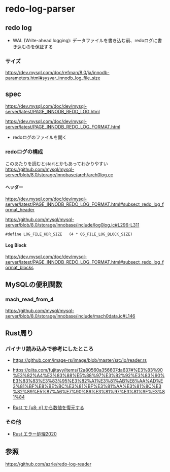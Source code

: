 # redo-log-parser

## redo log
* WAL (Write-ahead logging): データファイルを書き込む前、redoログに書き込むのを保証する

### サイズ
https://dev.mysql.com/doc/refman/8.0/ja/innodb-parameters.html#sysvar_innodb_log_file_size


## spec

https://dev.mysql.com/doc/dev/mysql-server/latest/PAGE_INNODB_REDO_LOG.html

https://dev.mysql.com/doc/dev/mysql-server/latest/PAGE_INNODB_REDO_LOG_FORMAT.html

* redoログのファイルを開く

### redoログの構成

このあたりを読むとstartとかもあってわかりやすい
https://github.com/mysql/mysql-server/blob/8.0/storage/innobase/arch/arch0log.cc

#### ヘッダー
https://dev.mysql.com/doc/dev/mysql-server/latest/PAGE_INNODB_REDO_LOG_FORMAT.html#subsect_redo_log_format_header

https://github.com/mysql/mysql-server/blob/8.0/storage/innobase/include/log0log.ic#L296-L311

```
#define LOG_FILE_HDR_SIZE   (4 * OS_FILE_LOG_BLOCK_SIZE)
```
#### Log Block
https://dev.mysql.com/doc/dev/mysql-server/latest/PAGE_INNODB_REDO_LOG_FORMAT.html#subsect_redo_log_format_blocks

## MySQLの便利関数
### mach_read_from_4
https://github.com/mysql/mysql-server/blob/8.0/storage/innobase/include/mach0data.ic#L146

## Rust周り
### バイナリ読み込みで参考にしたところ
* https://github.com/image-rs/image/blob/master/src/io/reader.rs
* https://qiita.com/fujitayy/items/12a80560a356607da637#%E3%83%90%E3%82%A4%E3%83%88%E5%88%97%E3%82%92%E3%83%90%E3%83%83%E3%83%95%E3%82%A1%E3%81%AB%E8%AA%AD%E3%81%BF%E8%BE%BC%E3%81%BF%E3%81%AA%E3%81%8C%E3%82%89%E5%87%A6%E7%90%86%E3%81%97%E3%81%9F%E3%81%84

* [Rust で [u8; n] から数値を復元する](https://o296.com/2020/08/09/rust-integer-from-raw-byte.html)

### その他
* [Rust エラー処理2020](https://cha-shu00.hatenablog.com/entry/2020/12/08/060000)


## 参照
https://github.com/azrle/redo-log-reader
